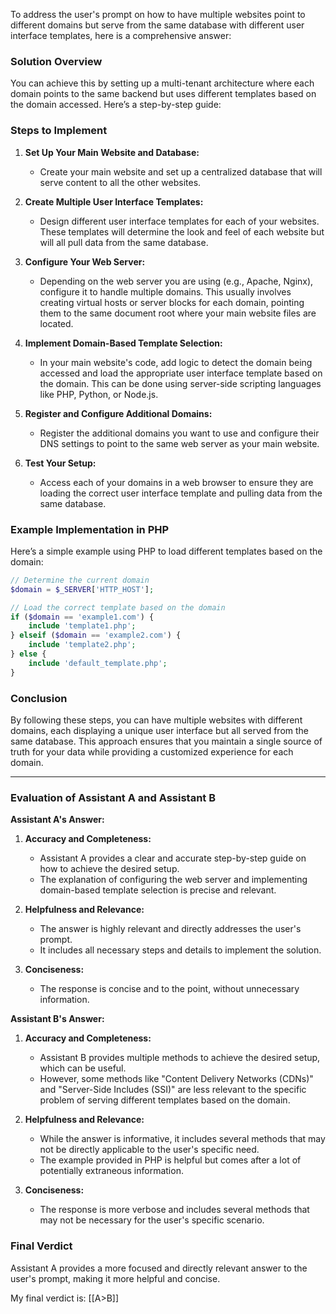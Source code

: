 
To address the user's prompt on how to have multiple websites point to different domains but serve from the same database with different user interface templates, here is a comprehensive answer:

### Solution Overview

You can achieve this by setting up a multi-tenant architecture where each domain points to the same backend but uses different templates based on the domain accessed. Here’s a step-by-step guide:

### Steps to Implement

1. **Set Up Your Main Website and Database:**
   - Create your main website and set up a centralized database that will serve content to all the other websites.

2. **Create Multiple User Interface Templates:**
   - Design different user interface templates for each of your websites. These templates will determine the look and feel of each website but will all pull data from the same database.

3. **Configure Your Web Server:**
   - Depending on the web server you are using (e.g., Apache, Nginx), configure it to handle multiple domains. This usually involves creating virtual hosts or server blocks for each domain, pointing them to the same document root where your main website files are located.

4. **Implement Domain-Based Template Selection:**
   - In your main website's code, add logic to detect the domain being accessed and load the appropriate user interface template based on the domain. This can be done using server-side scripting languages like PHP, Python, or Node.js.

5. **Register and Configure Additional Domains:**
   - Register the additional domains you want to use and configure their DNS settings to point to the same web server as your main website.

6. **Test Your Setup:**
   - Access each of your domains in a web browser to ensure they are loading the correct user interface template and pulling data from the same database.

### Example Implementation in PHP

Here’s a simple example using PHP to load different templates based on the domain:

```php
// Determine the current domain
$domain = $_SERVER['HTTP_HOST'];

// Load the correct template based on the domain
if ($domain == 'example1.com') {
    include 'template1.php';
} elseif ($domain == 'example2.com') {
    include 'template2.php';
} else {
    include 'default_template.php';
}
```

### Conclusion

By following these steps, you can have multiple websites with different domains, each displaying a unique user interface but all served from the same database. This approach ensures that you maintain a single source of truth for your data while providing a customized experience for each domain.

---

### Evaluation of Assistant A and Assistant B

**Assistant A's Answer:**

1. **Accuracy and Completeness:**
   - Assistant A provides a clear and accurate step-by-step guide on how to achieve the desired setup.
   - The explanation of configuring the web server and implementing domain-based template selection is precise and relevant.

2. **Helpfulness and Relevance:**
   - The answer is highly relevant and directly addresses the user's prompt.
   - It includes all necessary steps and details to implement the solution.

3. **Conciseness:**
   - The response is concise and to the point, without unnecessary information.

**Assistant B's Answer:**

1. **Accuracy and Completeness:**
   - Assistant B provides multiple methods to achieve the desired setup, which can be useful.
   - However, some methods like "Content Delivery Networks (CDNs)" and "Server-Side Includes (SSI)" are less relevant to the specific problem of serving different templates based on the domain.

2. **Helpfulness and Relevance:**
   - While the answer is informative, it includes several methods that may not be directly applicable to the user's specific need.
   - The example provided in PHP is helpful but comes after a lot of potentially extraneous information.

3. **Conciseness:**
   - The response is more verbose and includes several methods that may not be necessary for the user's specific scenario.

### Final Verdict

Assistant A provides a more focused and directly relevant answer to the user's prompt, making it more helpful and concise.

My final verdict is: [[A>B]]